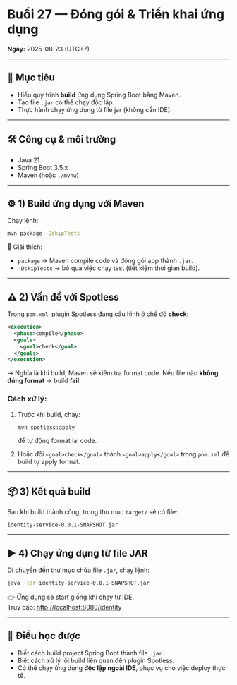 # Buổi 27 — Đóng gói & Triển khai ứng dụng

**Ngày:** 2025-08-23 (UTC+7)

---

## 🎯 Mục tiêu
- Hiểu quy trình **build** ứng dụng Spring Boot bằng Maven.  
- Tạo file `.jar` có thể chạy độc lập.  
- Thực hành chạy ứng dụng từ file jar (không cần IDE).  

---

## 🛠 Công cụ & môi trường
- Java 21  
- Spring Boot 3.5.x  
- Maven (hoặc `./mvnw`)  

---

## ⚙️ 1) Build ứng dụng với Maven
Chạy lệnh:

```bash
mvn package -DskipTests
```

📌 Giải thích:  
- `package` → Maven compile code và đóng gói app thành `.jar`.  
- `-DskipTests` → bỏ qua việc chạy test (tiết kiệm thời gian build).  

---

## ⚠️ 2) Vấn đề với Spotless
Trong `pom.xml`, plugin Spotless đang cấu hình ở chế độ **check**:

```xml
<execution>
  <phase>compile</phase>
  <goals>
    <goal>check</goal>
  </goals>
</execution>
```

→ Nghĩa là khi build, Maven sẽ kiểm tra format code. Nếu file nào **không đúng format** → build **fail**.

### Cách xử lý:
1. Trước khi build, chạy:
   ```bash
   mvn spotless:apply
   ```
   để tự động format lại code.  

2. Hoặc đổi `<goal>check</goal>` thành `<goal>apply</goal>` trong `pom.xml` để build tự apply format.

---

## 📦 3) Kết quả build
Sau khi build thành công, trong thư mục `target/` sẽ có file:

```
identity-service-0.0.1-SNAPSHOT.jar
```

---

## ▶️ 4) Chạy ứng dụng từ file JAR
Di chuyển đến thư mục chứa file `.jar`, chạy lệnh:

```bash
java -jar identity-service-0.0.1-SNAPSHOT.jar
```

👉 Ứng dụng sẽ start giống khi chạy từ IDE.  
Truy cập: [http://localhost:8080/identity](http://localhost:8080/identity)

---

## 📌 Điều học được
- Biết cách build project Spring Boot thành file `.jar`.  
- Biết cách xử lý lỗi build liên quan đến plugin Spotless.  
- Có thể chạy ứng dụng **độc lập ngoài IDE**, phục vụ cho việc deploy thực tế.

